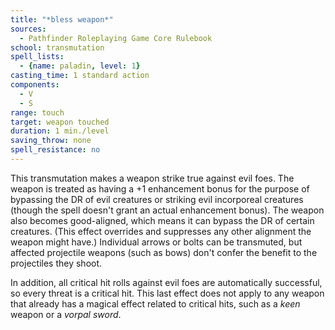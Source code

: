 ```yaml
---
title: "*bless weapon*"
sources:
  - Pathfinder Roleplaying Game Core Rulebook
school: transmutation
spell_lists:
  - {name: paladin, level: 1}
casting_time: 1 standard action
components:
  - V
  - S
range: touch
target: weapon touched
duration: 1 min./level
saving_throw: none
spell_resistance: no
---
```


This transmutation makes a weapon strike true against evil foes. The weapon is treated as having a +1 enhancement bonus for the purpose of bypassing the DR of evil creatures or striking evil incorporeal creatures (though the spell doesn't grant an actual enhancement bonus). The weapon also becomes good-aligned, which means it can bypass the DR of certain creatures. (This effect overrides and suppresses any other alignment the weapon might have.) Individual arrows or bolts can be transmuted, but affected projectile weapons (such as bows) don't confer the benefit to the projectiles they shoot.

In addition, all critical hit rolls against evil foes are automatically successful, so every threat is a critical hit. This last effect does not apply to any weapon that already has a magical effect related to critical hits, such as a *keen* weapon or a *vorpal sword*.

